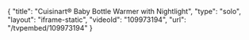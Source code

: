 {
    "title": "Cuisinart&reg; Baby Bottle Warmer with Nightlight",
    "type": "solo",
    "layout": "iframe-static",
    "videoId": "109973194",
    "url": "\/tvpembed\/109973194"
}